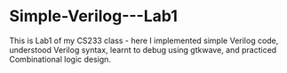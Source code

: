 # Simple-Verilog---Lab1
This is Lab1 of my CS233 class - here I implemented simple Verilog code, understood Verilog syntax, learnt to debug using gtkwave, and practiced Combinational logic design.

